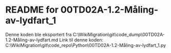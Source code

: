 # README for 00TD02A-1.2-Måling-av-lydfart_1
Denne koden ble eksportert fra C:\WikiMigration\git\code_dump\00TD02A-1.2-Måling-av-lydfart.md
Link til denne koden: C:\WikiMigration\git\code_repo\Python\00TD02A-1.2-Måling-av-lydfart_1.py
